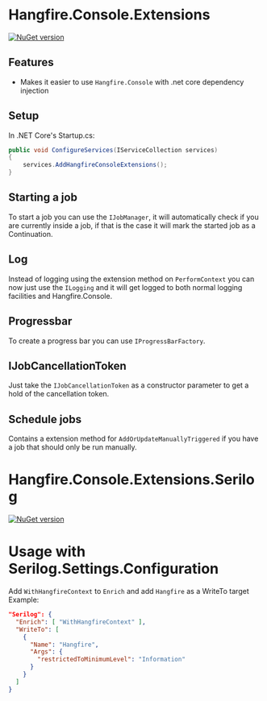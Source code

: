 # Hangfire.Console.Extensions
[![NuGet version](https://badge.fury.io/nu/Hangfire.Console.Extensions.svg)](https://badge.fury.io/nu/Hangfire.Console.Extensions)

## Features

 - Makes it easier to use `Hangfire.Console` with .net core dependency injection

## Setup

In .NET Core's Startup.cs:
```c#
public void ConfigureServices(IServiceCollection services)
{
    services.AddHangfireConsoleExtensions();
}
```

## Starting a job
To start a job you can use the `IJobManager`, it will automatically check if you are currently inside a job, if that is the case it will mark the started job as a Continuation.

## Log
Instead of logging using the extension method on `PerformContext` you can now just use the `ILogging` and it will get logged to both normal logging facilities and Hangfire.Console.

## Progressbar
To create a progress bar you can use `IProgressBarFactory`.

## IJobCancellationToken
Just take the `IJobCancellationToken` as a constructor parameter to get a hold of the cancellation token.

## Schedule jobs
Contains a extension method for `AddOrUpdateManuallyTriggered` if you have a job that should only be run manually.

# Hangfire.Console.Extensions.Serilog
[![NuGet version](https://badge.fury.io/nu/Hangfire.Console.Extensions.Serilog.svg)](https://badge.fury.io/nu/Hangfire.Console.Extensions.Serilog)

# Usage with Serilog.Settings.Configuration

Add `WithHangfireContext` to `Enrich` and add `Hangfire` as a WriteTo target
Example:
```json
"Serilog": {
  "Enrich": [ "WithHangfireContext" ],
  "WriteTo": [
    {
      "Name": "Hangfire",
      "Args": {
        "restrictedToMinimumLevel": "Information"
      }
    }
  ]
}
```
